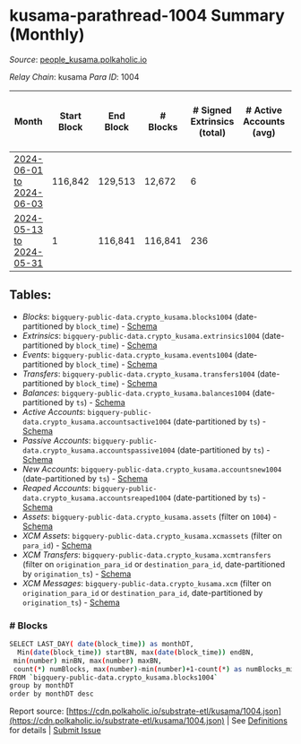 # kusama-parathread-1004 Summary (Monthly)

_Source_: [people_kusama.polkaholic.io](https://people_kusama.polkaholic.io)

*Relay Chain*: kusama
*Para ID*: 1004



| Month | Start Block | End Block | # Blocks | # Signed Extrinsics (total) | # Active Accounts (avg) | # Addresses with Balances (max) | Issues |
| ----- | ----------- | --------- | -------- | --------------------------- | ----------------------- | ------------------------------- | ------ |
| [2024-06-01 to 2024-06-03](/kusama/1004-people_kusama/2024-06-30.md) | 116,842 | 129,513 | 12,672 | 6 |  | 4,305 | -   |   
| [2024-05-13 to 2024-05-31](/kusama/1004-people_kusama/2024-05-31.md) | 1 | 116,841 | 116,841 | 236 |  | 4,304 | -   |   

## Tables:

* _Blocks_: `bigquery-public-data.crypto_kusama.blocks1004` (date-partitioned by `block_time`) - [Schema](/schema/balances.json)
* _Extrinsics_: `bigquery-public-data.crypto_kusama.extrinsics1004` (date-partitioned by `block_time`) - [Schema](/schema/extrinsics.json)
* _Events_: `bigquery-public-data.crypto_kusama.events1004` (date-partitioned by `block_time`) - [Schema](/schema/events.json)
* _Transfers_: `bigquery-public-data.crypto_kusama.transfers1004` (date-partitioned by `block_time`) - [Schema](/schema/transfers.json)
* _Balances_: `bigquery-public-data.crypto_kusama.balances1004` (date-partitioned by `ts`) - [Schema](/schema/balances.json)
* _Active Accounts_: `bigquery-public-data.crypto_kusama.accountsactive1004` (date-partitioned by `ts`) - [Schema](/schema/accountsactive.json)
* _Passive Accounts_: `bigquery-public-data.crypto_kusama.accountspassive1004` (date-partitioned by `ts`) - [Schema](/schema/accountspassive.json)
* _New Accounts_: `bigquery-public-data.crypto_kusama.accountsnew1004` (date-partitioned by `ts`) - [Schema](/schema/accountsnew.json)
* _Reaped Accounts_: `bigquery-public-data.crypto_kusama.accountsreaped1004` (date-partitioned by `ts`) - [Schema](/schema/accountsreaped.json)
* _Assets_: `bigquery-public-data.crypto_kusama.assets` (filter on `1004`) - [Schema](/schema/assets.json)
* _XCM Assets_: `bigquery-public-data.crypto_kusama.xcmassets` (filter on `para_id`) - [Schema](/schema/xcmassets.json)
* _XCM Transfers_: `bigquery-public-data.crypto_kusama.xcmtransfers` (filter on `origination_para_id` or `destination_para_id`, date-partitioned by `origination_ts`) - [Schema](/schema/xcmtransfers.json)
* _XCM Messages_: `bigquery-public-data.crypto_kusama.xcm` (filter on `origination_para_id` or `destination_para_id`, date-partitioned by `origination_ts`) - [Schema](/schema/xcm.json)

### # Blocks
```bash
SELECT LAST_DAY( date(block_time)) as monthDT,
  Min(date(block_time)) startBN, max(date(block_time)) endBN, 
 min(number) minBN, max(number) maxBN, 
 count(*) numBlocks, max(number)-min(number)+1-count(*) as numBlocks_missing 
FROM `bigquery-public-data.crypto_kusama.blocks1004` 
group by monthDT 
order by monthDT desc
```


Report source: [https://cdn.polkaholic.io/substrate-etl/kusama/1004.json](https://cdn.polkaholic.io/substrate-etl/kusama/1004.json) | See [Definitions](/DEFINITIONS.md) for details | [Submit Issue](https://github.com/colorfulnotion/substrate-etl/issues)
